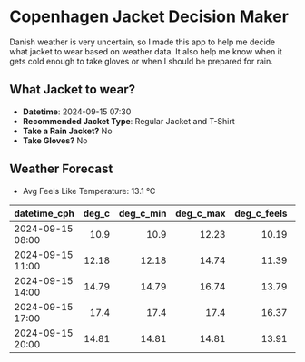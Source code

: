 
# Copenhagen Jacket Decision Maker

Danish weather is very uncertain, so I made this app to help me decide what jacket to wear based on weather data. 
It also help me know when it gets cold enough to take gloves or when I should be prepared for rain.

## What Jacket to wear?

- **Datetime**: 2024-09-15 07:30
- **Recommended Jacket Type**: Regular Jacket and T-Shirt
- **Take a Rain Jacket?** No
- **Take Gloves?** No

## Weather Forecast
- Avg Feels Like Temperature: 13.1 °C

| datetime_cph     |   deg_c |   deg_c_min |   deg_c_max |   deg_c_feels | weather   | wind   | rain   |
|:-----------------|--------:|------------:|------------:|--------------:|:----------|:-------|:-------|
| 2024-09-15 08:00 |   10.9  |       10.9  |       12.23 |         10.19 | Clear     | Low    | None   |
| 2024-09-15 11:00 |   12.18 |       12.18 |       14.74 |         11.39 | Clouds    | Low    | None   |
| 2024-09-15 14:00 |   14.79 |       14.79 |       16.74 |         13.79 | Clouds    | Low    | None   |
| 2024-09-15 17:00 |   17.4  |       17.4  |       17.4  |         16.37 | Clear     | Low    | None   |
| 2024-09-15 20:00 |   14.81 |       14.81 |       14.81 |         13.91 | Clear     | Low    | None   |
        